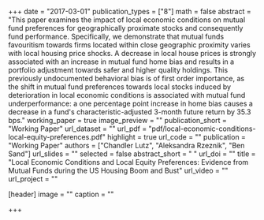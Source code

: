 +++
date = "2017-03-01"
publication_types = ["8"]
math = false
abstract = "This paper examines the impact of local economic conditions on mutual fund preferences for geographically proximate stocks and consequently fund performance. Specifically, we demonstrate that mutual funds favouritism towards firms located within close geographic proximity varies with local housing price shocks. A decrease in local house prices is strongly associated with an increase in mutual fund home bias and results in a portfolio adjustment towards safer and higher quality holdings. This previously undocumented behavioral bias is of first order importance, as the shift in mutual fund preferences towards local stocks induced by deterioration in local economic conditions is associated with mutual fund underperformance: a one percentage point increase in home bias causes a decrease in a fund's characteristic-adjusted 3-month future return by 35.3 bps."
working_paper = true
image_preview = ""
publication_short = "Working Paper"
url_dataset = ""
url_pdf = "pdf/local-economic-conditions-local-equity-preferences.pdf"
highlight = true
url_code = ""
publication = "Working Paper"
authors = ["Chandler Lutz", "Aleksandra Rzeznik", "Ben Sand"]
url_slides = ""
selected = false
abstract_short = " "
url_doi = ""
title = "Local Economic Conditions and Local Equity Preferences: Evidence from Mutual Funds during the US Housing Boom and Bust"
url_video = ""
url_project = ""

[header]
  image = ""
  caption = ""

+++

